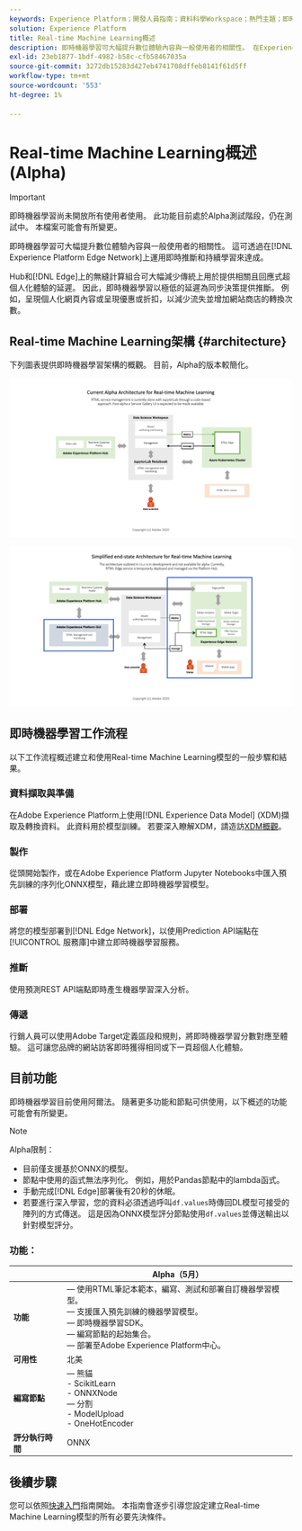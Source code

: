 ```yaml
---
keywords: Experience Platform；開發人員指南；資料科學Workspace；熱門主題；即時機器學習；
solution: Experience Platform
title: Real-time Machine Learning概述
description: 即時機器學習可大幅提升數位體驗內容與一般使用者的相關性。 在Experience PlatformEdge Network上運用即時推斷和持續學習，便可做到這一點。
exl-id: 23eb1877-1bdf-4982-b58c-cfb58467035a
source-git-commit: 3272db15283d427eb4741708dffeb8141f61d5ff
workflow-type: tm+mt
source-wordcount: '553'
ht-degree: 1%

---
```


# Real-time Machine Learning概述(Alpha)

>[!IMPORTANT]
>
>即時機器學習尚未開放所有使用者使用。 此功能目前處於Alpha測試階段，仍在測試中。 本檔案可能會有所變更。

即時機器學習可大幅提升數位體驗內容與一般使用者的相關性。 這可透過在[!DNL Experience Platform Edge Network]上運用即時推斷和持續學習來達成。

Hub和[!DNL Edge]上的無縫計算組合可大幅減少傳統上用於提供相關且回應式超個人化體驗的延遲。 因此，即時機器學習以極低的延遲為同步決策提供推斷。 例如，呈現個人化網頁內容或呈現優惠或折扣，以減少流失並增加網站商店的轉換次數。

## Real-time Machine Learning架構 {#architecture}

下列圖表提供即時機器學習架構的概觀。 目前，Alpha的版本較簡化。

![Alpha拱形](../images/rtml/alpha-arch.png)

![簡化概觀](../images/rtml/end-to-end-arch.png)

## 即時機器學習工作流程

以下工作流程概述建立和使用Real-time Machine Learning模型的一般步驟和結果。

### 資料擷取與準備

在Adobe Experience Platform上使用[!DNL Experience Data Model] (XDM)擷取及轉換資料。 此資料用於模型訓練。 若要深入瞭解XDM，請造訪[XDM概觀](../../xdm/home.md)。

### 製作

從頭開始製作，或在Adobe Experience Platform Jupyter Notebooks中匯入預先訓練的序列化ONNX模型，藉此建立即時機器學習模型。

### 部署

將您的模型部署到[!DNL Edge Network]，以使用Prediction API端點在[!UICONTROL 服務庫]中建立即時機器學習服務。

### 推斷

使用預測REST API端點即時產生機器學習深入分析。

### 傳遞

行銷人員可以使用Adobe Target定義區段和規則，將即時機器學習分數對應至體驗。 這可讓您品牌的網站訪客即時獲得相同或下一頁超個人化體驗。

## 目前功能

即時機器學習目前使用阿爾法。 隨著更多功能和節點可供使用，以下概述的功能可能會有所變更。

>[!NOTE]
>
> Alpha限制：
> - 目前僅支援基於ONNX的模型。
> - 節點中使用的函式無法序列化。 例如，用於Pandas節點中的lambda函式。
> - 手動完成[!DNL Edge]部署後有20秒的休眠。
> - 若要進行深入學習，您的資料必須透過呼叫`df.values`時傳回DL模型可接受的陣列的方式傳送。 這是因為ONNX模型評分節點使用`df.values`並傳送輸出以針對模型評分。


### 功能：

| | Alpha（5月） |
| --- | --- |
| **功能** |  — 使用RTML筆記本範本，編寫、測試和部署自訂機器學習模型。 <br> — 支援匯入預先訓練的機器學習模型。 <br> — 即時機器學習SDK。 <br> — 編寫節點的起始集合。 <br> — 部署至Adobe Experience Platform中心。 |
| **可用性** | 北美 |
| **編寫節點** |  — 熊貓<br> - ScikitLearn <br> - ONNXNode <br> — 分割<br> - ModelUpload <br> - OneHotEncoder |
| **評分執行時間** | ONNX |

## 後續步驟

您可以依照[快速入門](./getting-started.md)指南開始。 本指南會逐步引導您設定建立Real-time Machine Learning模型的所有必要先決條件。

